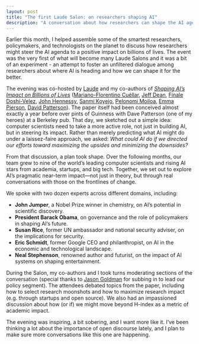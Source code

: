 ```yaml
---  
layout: post  
title: "The first Laude Salon: on researchers shaping AI"  
description: "A conversation about how researchers can shape the AI agenda"  
---
```


Earlier this month, I helped assemble some of the smartest researchers, policymakers, and technologists on the planet to discuss how researchers might steer the AI agenda to a positive impact on billions of lives. The event was the very first of what will become many Laude Salons and it was a bit of an experiment \- an attempt to foster an unfiltered dialogue among researchers about where AI is heading and how we can shape it for the better.

The evening was co-hosted by [Laude](https://laude.vc/) and my co-authors of [*Shaping AI’s Impact on Billions of Lives*](https://shapingai.com/) ([Mariano-Florentino Cuéllar](https://arxiv.org/search/cs?searchtype=author&query=Cu%C3%A9llar,+M), [Jeff Dean](https://arxiv.org/search/cs?searchtype=author&query=Dean,+J), [Finale Doshi-Velez](https://arxiv.org/search/cs?searchtype=author&query=Doshi-Velez,+F), [John Hennessy](https://arxiv.org/search/cs?searchtype=author&query=Hennessy,+J), [Sanmi Koyejo](https://arxiv.org/search/cs?searchtype=author&query=Koyejo,+S), [Pelonomi Moiloa](https://arxiv.org/search/cs?searchtype=author&query=Moiloa,+P), [Emma Pierson](https://arxiv.org/search/cs?searchtype=author&query=Pierson,+E), [David Patterson](https://arxiv.org/search/cs?searchtype=author&query=Patterson,+D)). The paper itself had been conceived almost exactly a year before over pints of Guinness with Dave Patterson (one of my heroes) at a Berkeley pub. That day, we sketched out a simple idea: computer scientists need to take a more active role, not just in building AI, but in steering its impact. Rather than merely predicting what AI might do under a laissez-faire approach, we asked: *What could AI do if we directed our efforts toward maximizing the upsides and minimizing the downsides?*

From that discussion, a plan took shape. Over the following months, our team grew to nine of the world’s leading computer scientists and rising AI stars from academia, startups, and big tech. Together, we set out to explore AI’s pragmatic near-term impact—not just in theory, but through real conversations with those on the frontlines of change.

We spoke with two dozen experts across different domains, including:

* **John Jumper**, a Nobel Prize winner in chemistry, on AI’s potential in scientific discovery.  
* **President Barack Obama**, on governance and the role of policymakers in shaping AI’s future.  
* **Susan Rice**, former UN ambassador and national security adviser, on the implications for security.  
* **Eric Schmidt**, former Google CEO and philanthropist, on AI in the economic and technological landscape.  
* **Neal Stephenson**, renowned author and futurist, on the impact of AI systems on shaping entertainment.

During the Salon, my co-authors and I took turns moderating sections of the conversation (special thanks to [Jason Goldman](https://obamawhitehouse.archives.gov/blog/author/jason-goldman) for subbing in to lead our policy segment). The attendees debated topics from the paper, including how to select research moonshots and how to maximize research impact (e.g. through startups and open source). We also had an impassioned discussion about how (or if) we might move beyond H-index as a metric of academic impact.

The evening was inspiring, a bit sobering, and I want more like it. I’ve been thinking a lot about the importance of open discourse lately, and I plan to make sure more conversations like this one are happening.   

